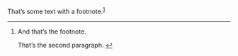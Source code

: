 <p>That&#8217;s some text with a footnote.<sup id="fnref:1"><a href="#fn:1" class="footnote-ref">1</a></sup></p>

<div class="footnotes">
<hr />
<ol>

<li id="fn:1">
<p>And that&#8217;s the footnote.</p>

<p>That&#8217;s the second paragraph.&#160;<a href="#fnref:1" class="footnote-backref">&#8617;&#xFE0E;</a></p>
</li>

</ol>
</div>
